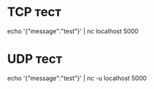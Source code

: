 # TCP тест
echo '{"message":"test"}' | nc localhost 5000

# UDP тест
echo '{"message":"test"}' | nc -u localhost 5000

